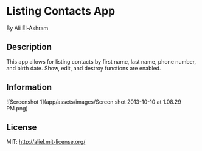 # Listing Contacts App

By Ali El-Ashram

## Description

This app allows for listing contacts by first name, last name, phone number, and birth date. Show, edit, and destroy functions are enabled.

## Information

![Screenshot 1](app/assets/images/Screen shot 2013-10-10 at 1.08.29 PM.png)

## License

MIT: http://aliel.mit-license.org/
